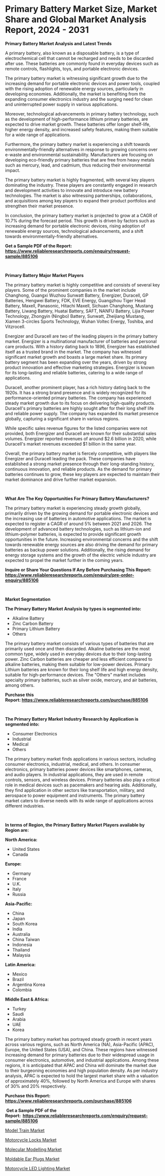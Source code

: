 <p><h1>Primary Battery Market Size, Market Share and Global Market Analysis Report, 2024 - 2031</h1></p><p><strong>Primary Battery Market Analysis and Latest Trends</strong></p>
<p><p>A primary battery, also known as a disposable battery, is a type of electrochemical cell that cannot be recharged and needs to be discarded after use. These batteries are commonly found in everyday devices such as remote controls, flashlights, toys, and portable electronic devices.</p><p>The primary battery market is witnessing significant growth due to the increasing demand for portable electronic devices and power tools, coupled with the rising adoption of renewable energy sources, particularly in developing economies. Additionally, the market is benefiting from the expanding consumer electronics industry and the surging need for clean and uninterrupted power supply in various applications.</p><p>Moreover, technological advancements in primary battery technology, such as the development of high-performance lithium primary batteries, are expected to drive market growth. These batteries offer longer shelf-life, higher energy density, and increased safety features, making them suitable for a wide range of applications.</p><p>Furthermore, the primary battery market is experiencing a shift towards environmentally-friendly alternatives in response to growing concerns over e-waste and environmental sustainability. Manufacturers are focusing on developing eco-friendly primary batteries that are free from heavy metals such as mercury, lead, and cadmium, thus reducing their environmental impact.</p><p>The primary battery market is highly fragmented, with several key players dominating the industry. These players are constantly engaged in research and development activities to innovate and introduce new battery technologies. The market is also witnessing partnerships, collaborations, and acquisitions among key players to expand their product portfolios and strengthen their market presence.</p><p>In conclusion, the primary battery market is projected to grow at a CAGR of 10.7% during the forecast period. This growth is driven by factors such as increasing demand for portable electronic devices, rising adoption of renewable energy sources, technological advancements, and a shift towards environmentally-friendly alternatives.</p></p>
<p><strong>Get a Sample PDF of the Report:&nbsp; <a href="https://www.reliableresearchreports.com/enquiry/request-sample/885106">https://www.reliableresearchreports.com/enquiry/request-sample/885106</a></strong></p>
<p>&nbsp;</p>
<p><strong>Primary Battery Major Market Players</strong></p>
<p><p>The primary battery market is highly competitive and consists of several key players. Some of the prominent companies in the market include Changhong, Guangxi Wuzhou Sunwatt Battery, Energizer, Duracell, GP Batteries, Hengwei Battery, FDK, EVE Energy, Guangzhou Tiger Head Battery, Maxell, Panasonic, Hitachi Maxell, Sichuan Changhong, Mustang Battery, Liwang Battery, Huatai Battery, SAFT, NANFU Battery, Lijia Power Technology, Zhongyin (Ningbo) Battery, Sunwatt, Zheijiang Mustang, Xiamen 3-circles Sports Technology, Wuhan Voltec Energy, Toshiba, and Vitzrocell.</p><p>Energizer and Duracell are two of the leading players in the primary battery market. Energizer is a multinational manufacturer of batteries and personal care products. With a history dating back to 1896, Energizer has established itself as a trusted brand in the market. The company has witnessed significant market growth and boasts a large market share. Its primary battery segment has been expanding over the years, driven by strong product innovation and effective marketing strategies. Energizer is known for its long-lasting and reliable batteries, catering to a wide range of applications.</p><p>Duracell, another prominent player, has a rich history dating back to the 1920s. It has a strong brand presence and is widely recognized for its performance-oriented primary batteries. The company has experienced steady market growth due to its focus on delivering high-quality products. Duracell's primary batteries are highly sought after for their long shelf life and reliable power supply. The company has expanded its market presence globally, capturing a significant share in various regions.</p><p>While specific sales revenue figures for the listed companies were not provided, both Energizer and Duracell are known for their substantial sales volumes. Energizer reported revenues of around $2.6 billion in 2020, while Duracell's market revenues exceeded $1 billion in the same year.</p><p>Overall, the primary battery market is fiercely competitive, with players like Energizer and Duracell leading the pack. These companies have established a strong market presence through their long-standing history, continuous innovation, and reliable products. As the demand for primary batteries continues to grow, these key players are expected to maintain their market dominance and drive further market expansion.</p></p>
<p>&nbsp;</p>
<p><strong>What Are The Key Opportunities For Primary Battery Manufacturers?</strong></p>
<p><p>The primary battery market is experiencing steady growth globally, primarily driven by the growing demand for portable electronic devices and the increasing use of batteries in automotive applications. The market is expected to register a CAGR of around 5% between 2021 and 2026. The development of advanced battery technologies, such as lithium-ion and lithium-polymer batteries, is expected to provide significant growth opportunities in the future. Increasing environmental concerns and the shift towards renewable energy sources are also driving the demand for primary batteries as backup power solutions. Additionally, the rising demand for energy storage systems and the growth of the electric vehicle industry are expected to propel the market further in the coming years.</p></p>
<p><strong>Inquire or Share Your Questions If Any Before Purchasing This Report: <a href="https://www.reliableresearchreports.com/enquiry/pre-order-enquiry/885106">https://www.reliableresearchreports.com/enquiry/pre-order-enquiry/885106</a></strong></p>
<p>&nbsp;</p>
<p><strong>Market Segmentation</strong></p>
<p><strong>The Primary Battery Market Analysis by types is segmented into:</strong></p>
<p><ul><li>Alkaline Battery</li><li>Zinc Carbon Battery</li><li>Primary Lithium Battery</li><li>Others</li></ul></p>
<p><p>The primary battery market consists of various types of batteries that are primarily used once and then discarded. Alkaline batteries are the most common type, widely used in everyday devices due to their long-lasting power. Zinc Carbon batteries are cheaper and less efficient compared to alkaline batteries, making them suitable for low-power devices. Primary Lithium batteries are known for their long shelf life and high energy density, suitable for high-performance devices. The "Others" market includes specialty primary batteries, such as silver oxide, mercury, and air batteries, among others.</p></p>
<p><strong>Purchase this Report:&nbsp;<a href="https://www.reliableresearchreports.com/purchase/885106">https://www.reliableresearchreports.com/purchase/885106</a></strong></p>
<p>&nbsp;</p>
<p><strong>The Primary Battery Market Industry Research by Application is segmented into:</strong></p>
<p><ul><li>Consumer Electronics</li><li>Industrial</li><li>Medical</li><li>Others</li></ul></p>
<p><p>The primary battery market finds applications in various sectors, including consumer electronics, industrial, medical, and others. In consumer electronics, primary batteries power devices like smartphones, cameras, and audio players. In industrial applications, they are used in remote controls, sensors, and wireless devices. Primary batteries also play a critical role in medical devices such as pacemakers and hearing aids. Additionally, they find application in other sectors like transportation, military, and aerospace to power equipment and instruments. The primary battery market caters to diverse needs with its wide range of applications across different industries.</p></p>
<p>&nbsp;</p>
<p><strong>In terms of Region, the Primary Battery Market Players available by Region are:</strong></p>
<p>
    <p> <strong> North America: </strong>
        <ul>
            <li>United States</li>
            <li>Canada</li>
        </ul>
        </p> 
    <p> <strong> Europe: </strong>
        <ul>
            <li>Germany</li>
            <li>France</li>
            <li>U.K.</li>
            <li>Italy</li>
            <li>Russia</li>
        </ul>
        </p> 
    <p> <strong> Asia-Pacific: </strong>
        <ul>
            <li>China</li>
            <li>Japan</li>
            <li>South Korea</li>
            <li>India</li>
            <li>Australia</li>
            <li>China Taiwan</li>
            <li>Indonesia</li>
            <li>Thailand</li>
            <li>Malaysia</li>
        </ul>
        </p> 
    <p> <strong> Latin America: </strong>
        <ul>
            <li>Mexico</li>
            <li>Brazil</li>
            <li>Argentina Korea</li>
            <li>Colombia</li>
        </ul>
        </p> 
    <p> <strong> Middle East & Africa: </strong>
        <ul>
            <li>Turkey</li>
            <li>Saudi</li>
            <li>Arabia</li>
            <li>UAE</li>
            <li>Korea</li>
        </ul>
    </p>
    </p>
<p><p>The primary battery market has portrayed steady growth in recent years across various regions, such as North America (NA), Asia-Pacific (APAC), Europe, the United States (USA), and China. These regions have witnessed increasing demand for primary batteries due to their widespread usage in consumer electronics, automotive, and industrial applications. Among these regions, it is anticipated that APAC and China will dominate the market due to their burgeoning economies and high population density. As per industry analysis, APAC is expected to hold the largest market share with a valuation of approximately 40%, followed by North America and Europe with shares of 30% and 20% respectively.</p></p>
<p><strong>Purchase this Report: <a href="https://www.reliableresearchreports.com/purchase/885106">https://www.reliableresearchreports.com/purchase/885106</a></strong></p>
<p>&nbsp;<strong>Get a Sample PDF of the Report:&nbsp;&nbsp;<a href="https://www.reliableresearchreports.com/enquiry/request-sample/885106">https://www.reliableresearchreports.com/enquiry/request-sample/885106</a></strong></p>
<p><strong></strong></p>
<p><p><a href="https://github.com/CliffMedina6/Market-Research-Report-List-2/blob/main/model-train-market.md">Model Train Market</a></p><p><a href="https://github.com/ChiragRp1/Market-Research-Report-List-2/blob/main/motorcycle-locks-market.md">Motorcycle Locks Market</a></p><p><a href="https://github.com/WillieWoodard/Market-Research-Report-List-2/blob/main/molecular-modelling-market.md">Molecular Modelling Market</a></p><p><a href="https://github.com/PeterParrish5/Market-Research-Report-List-2/blob/main/moldable-ear-plugs-market.md">Moldable Ear Plugs Market</a></p><p><a href="https://github.com/BryceTownsendr/Market-Research-Report-List-2/blob/main/motorcycle-led-lighting-market.md">Motorcycle LED Lighting Market</a></p></p>
